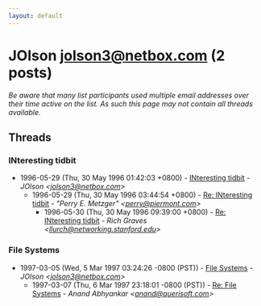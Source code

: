 ```yaml
---
layout: default
---
```


# JOlson <jolson3@netbox.com> (2 posts)

_Be aware that many list participants used multiple email addresses over their time active on the list. As such this page may not contain all threads available._

## Threads

### INteresting tidbit
+ 1996-05-29 (Thu, 30 May 1996 01:42:03 +0800) - [INteresting tidbit](/archive/1996/05/277a9e61ec65c2e9c45267381460454651662436ef4615e68d2b906d2f30f284) - _JOlson \<jolson3@netbox.com\>_
  + 1996-05-29 (Thu, 30 May 1996 03:44:54 +0800) - [Re: INteresting tidbit](/archive/1996/05/042c6c7d8747ca2bfb25c15e5725f4d440dea1a154583a7f1c89849ddbc1945f) - _"Perry E. Metzger" \<perry@piermont.com\>_
    + 1996-05-30 (Thu, 30 May 1996 09:39:00 +0800) - [Re: INteresting tidbit](/archive/1996/05/2b600628b9233593405e720e224ccedd45941009742cbc1077eb68ac6cf93b33) - _Rich Graves \<llurch@networking.stanford.edu\>_

### File Systems
+ 1997-03-05 (Wed, 5 Mar 1997 03:24:26 -0800 (PST)) - [File Systems](/archive/1997/03/3e562b8bf2b106b7ea740f31ed88ae7d4bca3a33a709cf0dd2d3f3f0779a3b55) - _JOlson \<jolson3@netbox.com\>_
  + 1997-03-07 (Thu, 6 Mar 1997 23:18:01 -0800 (PST)) - [Re: File Systems](/archive/1997/03/0338bb492940a7631c0e4b285320d4db5df3071a9ef65f0a1f9c3bce9b82cf7c) - _Anand Abhyankar \<anand@querisoft.com\>_

